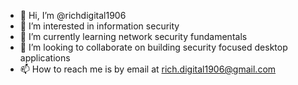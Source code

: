 - 👋 Hi, I’m @richdigital1906
- 👀 I’m interested in information security
- 🌱 I’m currently learning network security fundamentals 
- 💞️ I’m looking to collaborate on building security focused desktop applications
- 📫 How to reach me is by email at rich.digital1906@gmail.com

<!---
richdigital1906/richdigital1906 is a ✨ special ✨ repository because its `README.md` (this file) appears on your GitHub profile.
You can click the Preview link to take a look at your changes.
--->
